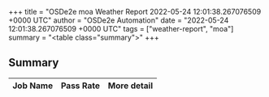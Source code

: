 +++
title = "OSDe2e moa Weather Report 2022-05-24 12:01:38.267076509 +0000 UTC"
author = "OSDe2e Automation"
date = "2022-05-24 12:01:38.267076509 +0000 UTC"
tags = ["weather-report", "moa"]
summary = "<table class=\"summary\"></table>"
+++
## Summary

| Job Name | Pass Rate | More detail |
|----------|-----------|-------------|




